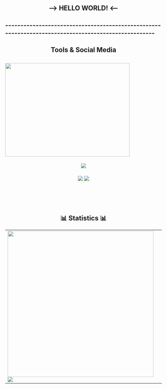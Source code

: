 
<h2 align="center"> --> HELLO WORLD! <-- </h2>
<h2> ---------------------------------------------------------------------------------------------------- </h2>
  
<h2 align="center">  Tools & Social Media <h2>
   
<img src="https://media1.tenor.com/m/5BYK-WS0__gAAAAd/cool-fun.gif" width="400" height="300" align="center">
<p align="center">
<a href="https://github.com/WahyuniPutra"><img src="https://skillicons.dev/icons?i=eclipse,vscode,github,cpp,java,py,html,php,bootstrap,js,mysql,instagram" </a></p>
 <p align="center">
 <a href="https://www.instagram.com/wahyunp__/">
 <img src="https://img.shields.io/badge/instagram-E4405F?style=for-the-badge&logo=instagram&logoColor=white" /></a>
 <a href="https://www.facebook.com/savezone.1232__/">
 <img src="https://img.shields.io/badge/Facebook-Connect-brightgreen?style=for-the-badge&labelColor=black&logo=facebook" /></a></p>
<br><br>
   
 <h2 align="center"> 📊 Statistics 📊 </h2>
<table border="0" align="center">
  <tr border="0">
    <td width="50%" align="center">
      <img src="https://github-readme-stats.vercel.app/api/top-langs/?username=WahyuniPutra&theme=highcontrast&hide=TeX&layout=compact" width="469" align="left" />
      <img src="https://github-readme-stats.vercel.app/api?username=WahyuniPutra&theme=highcontrast&count_private=true&show_icons=true&include_all_commits=true" align="left" />
    </td>
  </tr>
</table>
